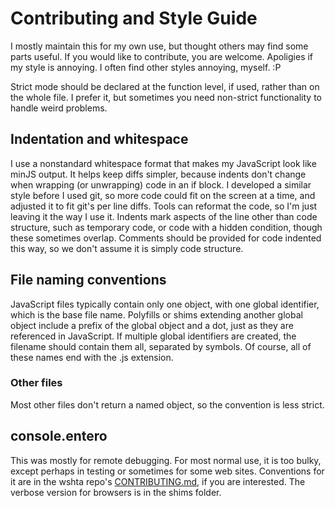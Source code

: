 # Contributing and Style Guide
I mostly maintain this for my own use, but thought others may find some parts useful. If you would like to contribute, you are welcome. Apoligies if my style is annoying. I often find other styles annoying, myself. :P

Strict mode should be declared at the function level, if used, rather than on the whole file. I prefer it, but sometimes you need non-strict functionality to handle weird problems.

## Indentation and whitespace
I use a nonstandard whitespace format that makes my JavaScript look like minJS output. It helps keep diffs simpler, because indents don't change when wrapping (or unwrapping) code in an if block. I developed a similar style before I used git, so more code could fit on the screen at a time, and adjusted it to fit git's per line diffs. Tools can reformat the code, so I'm just leaving it the way I use it. Indents mark aspects of the line other than code structure, such as temporary code, or code with a hidden condition, though these sometimes overlap. Comments should be provided for code indented this way, so we don't assume it is simply code structure.

## File naming conventions
JavaScript files typically contain only one object, with one global identifier, which is the base file name. Polyfills or shims extending another global object include a prefix of the global object and a dot, just as they are referenced in JavaScript. If multiple global identifiers are created, the filename should contain them all, separated by symbols. Of course, all of these names end with the .js extension.

### Other files
Most other files don't return a named object, so the convention is less strict.

## console.entero
This was mostly for remote debugging. For most normal use, it is too bulky, except perhaps in testing or sometimes for some web sites. Conventions for it are in the wshta repo's [CONTRIBUTING.md](//quasic.github.io/CONTRIBUTING.md), if you are interested. The verbose version for browsers is in the shims folder.